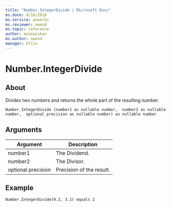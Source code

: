 ```yaml
---
title: "Number.IntegerDivide | Microsoft Docs"
ms.date: 4/16/2018
ms.service: powerbi
ms.reviewer: owend
ms.topic: reference
author: minewiskan
ms.author: owend
manager: kfile
---
```

# Number.IntegerDivide

  
## About  
Divides two numbers and returns the whole part of the resulting number.  
  
```  
Number.IntegerDivide (number1 as nullable number,  number2 as nullable number,  optional precision as nullable number) as nullable number  
```  
  
## Arguments  
  
|Argument|Description|  
|------------|---------------|  
|number1|The Dividend.|  
|number2|The Divisor.|  
|optional precision|Precision of the result.|  
  
## Example  
  
```  
Number.IntegerDivide(9.2, 3.1) equals 2  
```  
